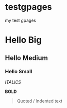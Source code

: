 # testgpages
my test gpages



# Hello Big



## Hello Medium



### Hello Small



*ITALICS*

**BOLD**

> Quoted / Indented text